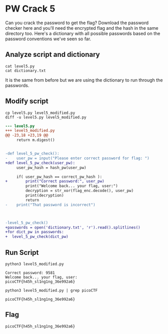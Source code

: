 # PW Crack 5

Can you crack the password to get the flag?
Download the password checker here and you'll need the encrypted flag and the hash in the same directory too. Here's a dictionary with all possible passwords based on the password conventions we've seen so far.

## Analyze script and dictionary

```
cat level5.py
cat dictionary.txt
```

It is the same from before but we are using the dictionary to run through the passwords.

## Modify script

```
cp level5.py level5_modified.py
diff -u level5.py level5_modified.py
```

```diff
--- level5.py
+++ level5_modified.py
@@ -23,18 +23,19 @@
     return m.digest()


-def level_5_pw_check():
-    user_pw = input("Please enter correct password for flag: ")
+def level_5_pw_check(user_pw):
     user_pw_hash = hash_pw(user_pw)

     if( user_pw_hash == correct_pw_hash ):
+        print("Correct password:", user_pw)
         print("Welcome back... your flag, user:")
         decryption = str_xor(flag_enc.decode(), user_pw)
         print(decryption)
         return
-    print("That password is incorrect")



-level_5_pw_check()
+passwords = open('dictionary.txt', 'r').read().splitlines()
+for dict_pw in passwords:
+  level_5_pw_check(dict_pw)
```

## Run Script

```
python3 level5_modified.py

Correct password: 9581
Welcome back... your flag, user:
picoCTF{h45h_sl1ng1ng_36e992a6}
```

```
python3 level5_modified.py | grep picoCTF

picoCTF{h45h_sl1ng1ng_36e992a6}
```

## Flag

```
picoCTF{h45h_sl1ng1ng_36e992a6}
```

